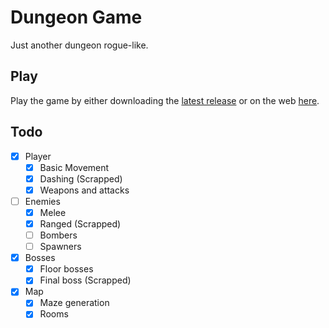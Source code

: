# Dungeon Game

Just another dungeon rogue-like.

## Play

Play the game by either downloading the [latest release](https://github.com/jovialen/dungeon-game/releases/latest) or on the web [here](https://jovialen.itch.io/dungeon-game).

## Todo

- [x] Player
  - [x] Basic Movement
  - [x] Dashing (Scrapped)
  - [x] Weapons and attacks
- [ ] Enemies
  - [x] Melee
  - [x] Ranged (Scrapped)
  - [ ] Bombers
  - [ ] Spawners
- [x] Bosses
  - [x] Floor bosses
  - [x] Final boss (Scrapped)
- [x] Map
  - [x] Maze generation
  - [x] Rooms
